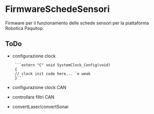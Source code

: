 # FirmwareSchedeSensori

Firmware per il funzionamento delle schede sensori per la piattaforma Robotica Paquitop.

## ToDo

 - configurazione clock

        ```extern "C" void SystemClock_Config(void)  
        {  
        // clock init code here... `e weak  
        }```

 - configurazione clock CAN
 - controllare filtri CAN
 - convertLaser/convertSonar

